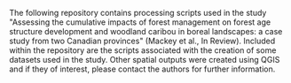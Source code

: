 The following repository contains processing scripts used in the study "Assessing the cumulative impacts of forest management on forest age structure development and woodland caribou in boreal landscapes: a case study from two Canadian provinces" (Mackey et al., In Review). Included within the repository are the scripts associated with the creation of some datasets used in the study. Other spatial outputs were created using QGIS and if they of interest, please contact the authors for further information.
